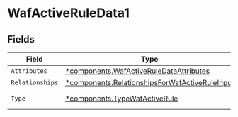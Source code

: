 # WafActiveRuleData1


## Fields

| Field                                                                                                       | Type                                                                                                        | Required                                                                                                    | Description                                                                                                 |
| ----------------------------------------------------------------------------------------------------------- | ----------------------------------------------------------------------------------------------------------- | ----------------------------------------------------------------------------------------------------------- | ----------------------------------------------------------------------------------------------------------- |
| `Attributes`                                                                                                | [*components.WafActiveRuleDataAttributes](../../models/shared/wafactiveruledataattributes.md)               | :heavy_minus_sign:                                                                                          | N/A                                                                                                         |
| `Relationships`                                                                                             | [*components.RelationshipsForWafActiveRuleInput](../../models/shared/relationshipsforwafactiveruleinput.md) | :heavy_minus_sign:                                                                                          | N/A                                                                                                         |
| `Type`                                                                                                      | [*components.TypeWafActiveRule](../../models/shared/typewafactiverule.md)                                   | :heavy_minus_sign:                                                                                          | Resource type.                                                                                              |